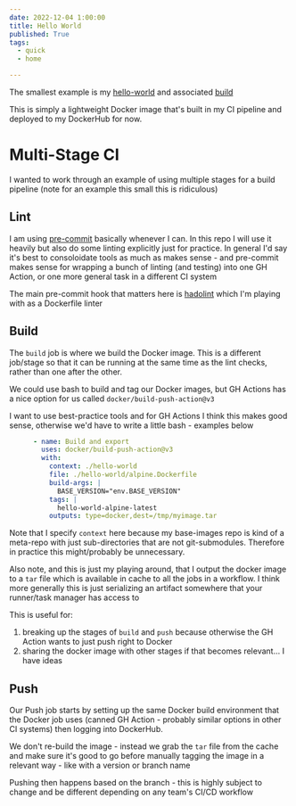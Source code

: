 ```yaml
---
date: 2022-12-04 1:00:00
title: Hello World
published: True
tags:
  - quick
  - home

---
```


The smallest example is my
[hello-world](https://github.com/pypeaday/pypeaday-base-images/tree/main/hello-world)
and associated
[build](https://github.com/pypeaday/pypeaday-base-images/blob/main/.github/workflows/ci-hello-world.yml)

This is simply a lightweight Docker image that's built in my CI pipeline and
deployed to my DockerHub for now.

# Multi-Stage CI

I wanted to work through an example of using multiple stages for a build
pipeline (note for an example this small this is ridiculous)

## Lint

I am using [pre-commit]() basically whenever I can. In this repo I will use it
heavily but also do some linting explicitly just for practice. In general I'd
say it's best to consoloidate tools as much as makes sense - and pre-commit
makes sense for wrapping a bunch of linting (and testing) into one GH Action,
or one more general task in a different CI system

The main pre-commit hook that matters here is
[hadolint](https://github.com/hadolint/hadolint) which I'm playing with as a
Dockerfile linter

## Build

The `build` job is where we build the Docker image. This is a different
job/stage so that it can be running at the same time as the lint checks, rather
than one after the other.

We could use bash to build and tag our Docker images, but GH Actions has a nice option for us called `docker/build-push-action@v3`

I want to use best-practice tools and for GH Actions I think this makes good
sense, otherwise we'd have to write a little bash - examples below

```yaml
      - name: Build and export
        uses: docker/build-push-action@v3
        with:
          context: ./hello-world
          file: ./hello-world/alpine.Dockerfile
          build-args: |
            BASE_VERSION="env.BASE_VERSION"
          tags: |
            hello-world-alpine-latest
          outputs: type=docker,dest=/tmp/myimage.tar
```

Note that I specify `context` here because my base-images repo is kind of a
meta-repo with just sub-directories that are not git-submodules. Therefore in
practice this might/probably be unnecessary.

Also note, and this is just my playing around, that I output the docker image
to a `tar` file which is available in cache to all the jobs in a workflow. I
think more generally this is just serializing an artifact somewhere that your
runner/task manager has access to

This is useful for:
  1. breaking up the stages of `build` and `push` because otherwise the GH Action wants to just push right to Docker
  2. sharing the docker image with other stages if that becomes relevant... I have ideas

## Push

Our Push job starts by setting up the same Docker build environment that the
Docker job uses (canned GH Action - probably similar options in other CI
systems) then logging into DockerHub.

We don't re-build the image - instead we grab the `tar` file from the cache and
make sure it's good to go before manually tagging the image in a relevant way -
like with a version or branch name

Pushing then happens based on the branch - this is highly subject to change and
be different depending on any team's CI/CD workflow
